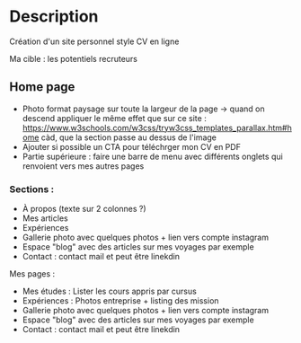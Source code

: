 # Description
Création d'un site personnel style CV en ligne

Ma cible : les potentiels recruteurs 

## Home page 
- Photo format paysage sur toute la largeur de la page -> quand on descend appliquer le même effet que sur ce site : https://www.w3schools.com/w3css/tryw3css_templates_parallax.htm#home càd, que la section passe au dessus de l'image
- Ajouter si possible un CTA pour téléchrger mon CV en PDF 
- Partie supérieure : faire une barre de menu avec différents onglets qui renvoient vers mes autres pages 

### Sections : 
- À propos (texte sur 2 colonnes ?)
- Mes articles 
- Expériences
- Gallerie photo avec quelques photos + lien vers compte instagram  
- Espace "blog" avec des articles sur mes voyages par exemple 
- Contact : contact mail et peut être linekdin 


Mes pages : 
- Mes études : Lister les cours appris par cursus
- Expériences : Photos entreprise + listing des mission
- Gallerie photo avec quelques photos + lien vers compte instagram  
- Espace "blog" avec des articles sur mes voyages par exemple 
- Contact : contact mail et peut être linekdin 
